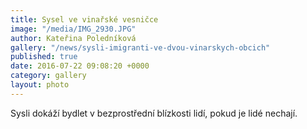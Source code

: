 ```yaml
---
title: Sysel ve vinařské vesničce
image: "/media/IMG_2930.JPG"
author: Kateřina Poledníková
gallery: "/news/sysli-imigranti-ve-dvou-vinarskych-obcich"
published: true
date: 2016-07-22 09:08:20 +0000
category: gallery
layout: photo
---
```

Sysli dokáží bydlet v bezprostřední blízkosti lidí, pokud je lidé
nechají.
